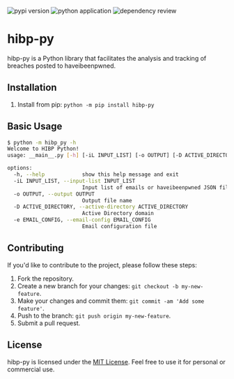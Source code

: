 ![pypi version](https://github.com/Pavel-Sushko/hibp-py/actions/workflows/python-publish.yml/badge.svg) ![python application](https://github.com/Pavel-Sushko/hibp-py/actions/workflows/python-app.yml/badge.svg) ![dependency review](https://github.com/Pavel-Sushko/hibp-py/actions/workflows/dependency-review.yml/badge.svg)

# hibp-py

hibp-py is a Python library that facilitates the analysis and tracking of breaches posted to haveibeenpwned.

## Installation

1. Install from pip: `python -m pip install hibp-py`

## Basic Usage

```bash
$ python -m hibp_py -h
Welcome to HIBP Python!
usage: __main__.py [-h] [-iL INPUT_LIST] [-o OUTPUT] [-D ACTIVE_DIRECTORY] [-e EMAIL_CONFIG]

options:
  -h, --help            show this help message and exit
  -iL INPUT_LIST, --input-list INPUT_LIST
                        Input list of emails or haveibeenpwned JSON file
  -o OUTPUT, --output OUTPUT
                        Output file name
  -D ACTIVE_DIRECTORY, --active-directory ACTIVE_DIRECTORY
                        Active Directory domain
  -e EMAIL_CONFIG, --email-config EMAIL_CONFIG
                        Email configuration file
```

## Contributing

If you'd like to contribute to the project, please follow these steps:

1. Fork the repository.
2. Create a new branch for your changes: `git checkout -b my-new-feature`.
3. Make your changes and commit them: `git commit -am 'Add some feature'`.
4. Push to the branch: `git push origin my-new-feature`.
5. Submit a pull request.

## License

hibp-py is licensed under the [MIT License](https://opensource.org/licenses/MIT). Feel free to use it for personal or commercial use.
